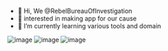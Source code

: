 - 👋 Hi, We @RebelBureauOfInvestigation
- 👀  interested in making app for our cause
- 🌱 I’m currently learning various tools and domain

![image](https://user-images.githubusercontent.com/121364991/209453684-48a18895-07e0-419a-908c-e07012174095.png)
![image](https://user-images.githubusercontent.com/121364991/209453693-f04bc8a2-e48d-4043-ae63-131e3a221a90.png)
![image](https://user-images.githubusercontent.com/121364991/209453695-8874a6f9-ee1c-4eb9-a242-c928894686a1.png)

<!---
RebelBureauOfInvestigation/RebelBureauOfInvestigation is a ✨ special ✨ repository because its `README.md` (this file) appears on your GitHub profile.
You can click the Preview link to take a look at your changes.
--->
